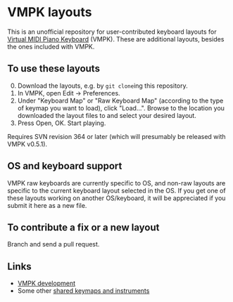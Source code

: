 # VMPK layouts

This is an unofficial repository for user-contributed keyboard layouts for [Virtual MIDI Piano Keyboard](http://vmpk.sourceforge.net/) (VMPK). These are additional layouts, besides the ones included with VMPK.

## To use these layouts
0. Download the layouts, e.g. by `git clone`ing this repository.
0. In VMPK, open Edit → Preferences.
0. Under "Keyboard Map" or "Raw Keyboard Map" (according to the type of keymap you want to load), click "Load...". Browse to the location you downloaded the layout files to and select your desired layout.
0. Press Open, OK. Start playing.

Requires SVN revision 364 or later (which will presumably be released with VMPK v0.5.1).

## OS and keyboard support
VMPK raw keyboards are currently specific to OS, and non-raw layouts are specific to the current keyboard layout selected in the OS. If you get one of these layouts working on another OS/keyboard, it will be appreciated if you submit it here as a new file.

## To contribute a fix or a new layout
Branch and send a pull request.

## Links
* [VMPK development](http://sourceforge.net/projects/vmpk/)
* Some other [shared keymaps and instruments](http://sourceforge.net/tracker/?group_id=236429&atid=1210216)